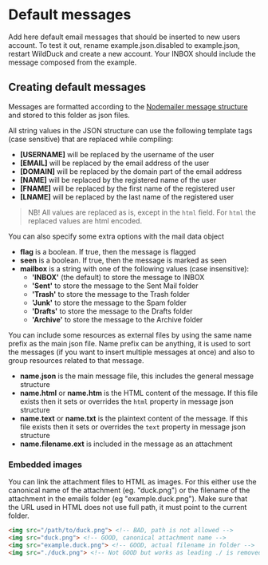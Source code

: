 # Default messages

Add here default email messages that should be inserted to new users account. To test it out, rename example.json.disabled to example.json, restart WildDuck and create a new account. Your INBOX should include the message composed from the example.

## Creating default messages

Messages are formatted according to the [Nodemailer message structure](https://nodemailer.com/message/) and stored to this folder as json files.

All string values in the JSON structure can use the following template tags (case sensitive) that are replaced while compiling:

* **[USERNAME]** will be replaced by the username of the user
* **[EMAIL]** will be replaced by the email address of the user
* **[DOMAIN]** will be replaced by the domain part of the email address
* **[NAME]** will be replaced by the registered name of the user
* **[FNAME]** will be replaced by the first name of the registered user
* **[LNAME]** will be replaced by the last name of the registered user

> NB! All values are replaced as is, except in the `html` field. For `html` the replaced values are html encoded.

You can also specify some extra options with the mail data object

* **flag** is a boolean. If true, then the message is flagged
* **seen** is a boolean. If true, then the message is marked as seen
* **mailbox** is a string with one of the following values (case insensitive):
    * **'INBOX'** (the default) to store the message to INBOX
    * **'Sent'** to store the message to the Sent Mail folder
    * **'Trash'** to store the message to the Trash folder
    * **'Junk'** to store the message to the Spam folder
    * **'Drafts'** to store the message to the Drafts folder
    * **'Archive'** to store the message to the Archive folder

You can include some resources as external files by using the same name prefix as the main json file. Name prefix can be anything, it is used to sort the messages (if you want to insert multiple messages at once) and also to group resources related to that message.

* **name.json** is the main message file, this includes the general message structure
* **name.html** or **name.htm** is the HTML content of the message. If this file exists then it sets or overrides the `html` property in message json structure
* **name.text** or **name.txt** is the plaintext content of the message. If this file exists then it sets or overrides the `text` property in message json structure
* **name.filename.ext** is included in the message as an attachment

### Embedded images

You can link the attachment files to HTML as images. For this either use the canonical name of the attachment (eg. "duck.png") or the filename of the attachment in the emails folder (eg "example.duck.png"). Make sure that the URL used in HTML does not use full path, it must point to the current folder.

```html
<img src="/path/to/duck.png"> <!-- BAD, path is not allowed -->
<img src="duck.png"> <!-- GOOD, canonical attachment name -->
<img src="example.duck.png"> <!-- GOOD, actual filename in folder -->
<img src="./duck.png"> <!-- Not GOOD but works as leading ./ is removed from the filename -->
```
